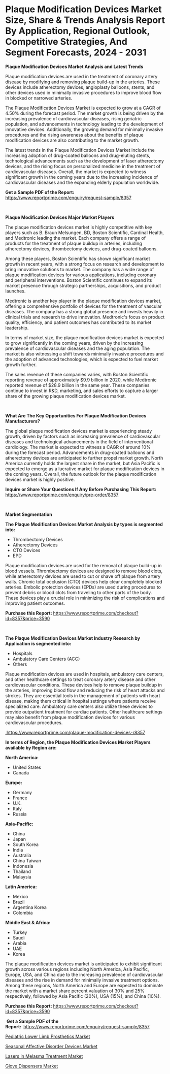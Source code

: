 <p><h1>Plaque Modification Devices Market Size, Share & Trends Analysis Report By Application, Regional Outlook, Competitive Strategies, And Segment Forecasts, 2024 - 2031</h1></p><p><strong>Plaque Modification Devices Market Analysis and Latest Trends</strong></p>
<p><p>Plaque modification devices are used in the treatment of coronary artery disease by modifying and removing plaque build-up in the arteries. These devices include atherectomy devices, angioplasty balloons, stents, and other devices used in minimally invasive procedures to improve blood flow in blocked or narrowed arteries.</p><p>The Plaque Modification Devices Market is expected to grow at a CAGR of 4.50% during the forecast period. The market growth is being driven by the increasing prevalence of cardiovascular diseases, rising geriatric population, and advancements in technology leading to the development of innovative devices. Additionally, the growing demand for minimally invasive procedures and the rising awareness about the benefits of plaque modification devices are also contributing to the market growth.</p><p>The latest trends in the Plaque Modification Devices Market include the increasing adoption of drug-coated balloons and drug-eluting stents, technological advancements such as the development of laser atherectomy devices, and the rising focus on personalized medicine in the treatment of cardiovascular diseases. Overall, the market is expected to witness significant growth in the coming years due to the increasing incidence of cardiovascular diseases and the expanding elderly population worldwide.</p></p>
<p><strong>Get a Sample PDF of the Report:&nbsp;</strong> <a href="https://www.reportprime.com/enquiry/request-sample/8357">https://www.reportprime.com/enquiry/request-sample/8357</a></p>
<p>&nbsp;</p>
<p><strong>Plaque Modification Devices Major Market Players</strong></p>
<p><p>The plaque modification devices market is highly competitive with key players such as B. Braun Melsungen, BD, Boston Scientific, Cardinal Health, and Medtronic leading the market. Each company offers a range of products for the treatment of plaque buildup in arteries, including atherectomy devices, thrombectomy devices, and drug-coated balloons.</p><p>Among these players, Boston Scientific has shown significant market growth in recent years, with a strong focus on research and development to bring innovative solutions to market. The company has a wide range of plaque modification devices for various applications, including coronary and peripheral interventions. Boston Scientific continues to expand its market presence through strategic partnerships, acquisitions, and product launches.</p><p>Medtronic is another key player in the plaque modification devices market, offering a comprehensive portfolio of devices for the treatment of vascular diseases. The company has a strong global presence and invests heavily in clinical trials and research to drive innovation. Medtronic's focus on product quality, efficiency, and patient outcomes has contributed to its market leadership.</p><p>In terms of market size, the plaque modification devices market is expected to grow significantly in the coming years, driven by the increasing prevalence of cardiovascular diseases and the aging population. The market is also witnessing a shift towards minimally invasive procedures and the adoption of advanced technologies, which is expected to fuel market growth further.</p><p>The sales revenue of these companies varies, with Boston Scientific reporting revenue of approximately $9.9 billion in 2020, while Medtronic reported revenue of $28.9 billion in the same year. These companies continue to invest in R&D, marketing, and sales efforts to capture a larger share of the growing plaque modification devices market.</p></p>
<p>&nbsp;</p>
<p><strong>What Are The Key Opportunities For Plaque Modification Devices Manufacturers?</strong></p>
<p><p>The global plaque modification devices market is experiencing steady growth, driven by factors such as increasing prevalence of cardiovascular diseases and technological advancements in the field of interventional cardiology. The market is expected to witness a CAGR of around 10% during the forecast period. Advancements in drug-coated balloons and atherectomy devices are anticipated to further propel market growth. North America currently holds the largest share in the market, but Asia Pacific is expected to emerge as a lucrative market for plaque modification devices in the coming years. Overall, the future outlook for the plaque modification devices market is highly positive.</p></p>
<p><strong>Inquire or Share Your Questions If Any Before Purchasing This Report:</strong> <a href="https://www.reportprime.com/enquiry/pre-order/8357">https://www.reportprime.com/enquiry/pre-order/8357</a></p>
<p>&nbsp;</p>
<p><strong>Market Segmentation</strong></p>
<p><strong>The Plaque Modification Devices Market Analysis by types is segmented into:</strong></p>
<p><ul><li>Thrombectomy Devices</li><li>Atherectomy Devices</li><li>CTO Devices</li><li>EPD</li></ul></p>
<p><p>Plaque modification devices are used for the removal of plaque build-up in blood vessels. Thrombectomy devices are designed to remove blood clots, while atherectomy devices are used to cut or shave off plaque from artery walls. Chronic total occlusion (CTO) devices help clear completely blocked arteries. Embolic protection devices (EPDs) are used during procedures to prevent debris or blood clots from traveling to other parts of the body. These devices play a crucial role in minimizing the risk of complications and improving patient outcomes.</p></p>
<p><strong>Purchase this Report:&nbsp;</strong><a href="https://www.reportprime.com/checkout?id=8357&price=3590">https://www.reportprime.com/checkout?id=8357&price=3590</a></p>
<p>&nbsp;</p>
<p><strong>The Plaque Modification Devices Market Industry Research by Application is segmented into:</strong></p>
<p><ul><li>Hospitals</li><li>Ambulatory Care Centers (ACC)</li><li>Others</li></ul></p>
<p><p>Plaque modification devices are used in hospitals, ambulatory care centers, and other healthcare settings to treat coronary artery disease and other cardiovascular conditions. These devices help to remove plaque buildup in the arteries, improving blood flow and reducing the risk of heart attacks and strokes. They are essential tools in the management of patients with heart disease, making them critical in hospital settings where patients receive specialized care. Ambulatory care centers also utilize these devices to provide outpatient treatment for cardiac patients. Other healthcare settings may also benefit from plaque modification devices for various cardiovascular procedures.</p></p>
<p><a href="https://www.reportprime.com/plaque-modification-devices-r8357">&nbsp;https://www.reportprime.com/plaque-modification-devices-r8357</a></p>
<p><strong>In terms of Region, the Plaque Modification Devices Market Players available by Region are:</strong></p>
<p>
    <p> <strong> North America: </strong>
        <ul>
            <li>United States</li>
            <li>Canada</li>
        </ul>
        </p> 
    <p> <strong> Europe: </strong>
        <ul>
            <li>Germany</li>
            <li>France</li>
            <li>U.K.</li>
            <li>Italy</li>
            <li>Russia</li>
        </ul>
        </p> 
    <p> <strong> Asia-Pacific: </strong>
        <ul>
            <li>China</li>
            <li>Japan</li>
            <li>South Korea</li>
            <li>India</li>
            <li>Australia</li>
            <li>China Taiwan</li>
            <li>Indonesia</li>
            <li>Thailand</li>
            <li>Malaysia</li>
        </ul>
        </p> 
    <p> <strong> Latin America: </strong>
        <ul>
            <li>Mexico</li>
            <li>Brazil</li>
            <li>Argentina Korea</li>
            <li>Colombia</li>
        </ul>
        </p> 
    <p> <strong> Middle East & Africa: </strong>
        <ul>
            <li>Turkey</li>
            <li>Saudi</li>
            <li>Arabia</li>
            <li>UAE</li>
            <li>Korea</li>
        </ul>
    </p>
    </p>
<p><p>The plaque modification devices market is anticipated to exhibit significant growth across various regions including North America, Asia Pacific, Europe, USA, and China due to the increasing prevalence of cardiovascular diseases and the rise in demand for minimally invasive treatment options. Among these regions, North America and Europe are expected to dominate the market with a market share percent valuation of 30% and 25% respectively, followed by Asia Pacific (20%), USA (15%), and China (10%).</p></p>
<p><strong>Purchase this Report: </strong><a href="https://www.reportprime.com/checkout?id=8357&price=3590">https://www.reportprime.com/checkout?id=8357&price=3590</a></p>
<p>&nbsp;<strong>Get a Sample PDF of the Report:&nbsp;&nbsp;</strong><a href="https://www.reportprime.com/enquiry/request-sample/8357">https://www.reportprime.com/enquiry/request-sample/8357</a></p>
<p><strong></strong></p>
<p><p><a href="https://medium.com/@dfght5g/pediatric-lower-limb-prosthetics-market-market-segmentation-geographical-regions-and-market-84af2829d4a1">Pediatric Lower Limb Prosthetics Market</a></p><p><a href="https://medium.com/@waddy46852/global-seasonal-affective-disorder-devices-market-sector-2024-2031-market-metrics-and-market-46b476ebc9b3">Seasonal Affective Disorder Devices Market</a></p><p><a href="https://medium.com/@jhydehele7/comprehensive-analysis-of-the-global-lasers-in-melasma-treatment-market-growth-trends-market-15907473bde9">Lasers in Melasma Treatment Market</a></p><p><a href="https://github.com/DeonteStanton2023/Market-Research-Report-List-2/blob/main/glove-dispensers-market.md">Glove Dispensers Market</a></p></p>